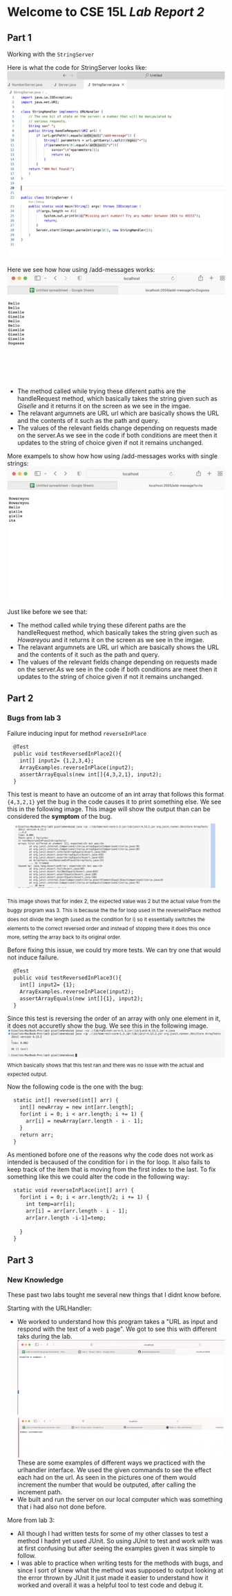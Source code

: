 # Welcome to CSE 15L *Lab Report 2*
## Part 1
Working with the `StringServer`

Here is what the code for StringServer looks like:
![Image](stringserver.png)


Here we see how how using /add-messages works:
![Image](single.png)
- The method called while trying these diferent paths are the handleRequest method, which basically takes the string given such as *Giselle* and it returns it on the screen as we see in the imgae. 
- The relavant argumnets are URL url which are basically shows the URL and the contents of it such as the path and query.
- The values of the relevant fields change depending on requests made on the server.As we see in the code if both conditions are meet then it updates to the string of choice given if not it remains unchanged. 

More exampels to show how how using /add-messages works with single strings:
![Image](seconds.png)

Just like before we see that:
- The method called while trying these diferent paths are the handleRequest method, which basically takes the string given such as *Howareyou* and it returns it on the screen as we see in the imgae. 
- The relavant argumnets are URL url which are basically shows the URL and the contents of it such as the path and query.
- The values of the relevant fields change depending on requests made on the server.As we see in the code if both conditions are meet then it updates to the string of choice given if not it remains unchanged. 

## Part 2
### Bugs from lab 3
Failure inducing input for method `reverseInPlace` 

```
  @Test
  public void testReversedInPlace2(){
    int[] input2= {1,2,3,4};
    ArrayExamples.reverseInPlace(input2);
    assertArrayEquals(new int[]{4,3,2,1}, input2);
  }
```
This test is meant to have an outcome of an int array that follows this format `{4,3,2,1}` yet the bug in the code causes it to print something else. We see this in the following image. This image will show the output than can be considered the **symptom** of the bug.
![Image](failure1.png)

<sub> This image shows that for index 2, the expected value was 2 but the actual value from the buggy program was 3. This is because the the for loop used in the reverseInPlace method does not divide the length (used as the condition for i) so it essentially switches the elements to the correct reversed order and instead of stopping there it does this once more, setting the array back to its original order. </sub>

Before fixing this issue, we could try more tests. We can try one that would not induce failure. 

```
  @Test
  public void testReversedInPlace3(){
    int[] input2= {1};
    ArrayExamples.reverseInPlace(input2);
    assertArrayEquals(new int[]{1}, input2);
  }
```
Since this test is reversing the order of an array with only one element in it, it does not accuretly show the bug. We see this in the following image.
![Image](pass1.png)
<sub> Which basically shows that this test ran and there was no issue with the actual and expected output. </sub>

Now the following code is the one with the bug:
```
  static int[] reversed(int[] arr) {
    int[] newArray = new int[arr.length];
    for(int i = 0; i < arr.length; i += 1) {
      arr[i] = newArray[arr.length - i - 1];
    }
    return arr;
  }
```

As mentioned bofore one of the reasons why the code does not work as intended is becaused of the condition for i in the for loop. It also fails to keep track of the item that is moving from the first index to the last. To fix something like this we could alter the code in the following way:

```
  static void reverseInPlace(int[] arr) {
    for(int i = 0; i < arr.length/2; i += 1) {
      int temp=arr[i];
      arr[i] = arr[arr.length - i - 1];
      arr[arr.length -i-1]=temp;

    }
  }
```


## Part 3
### New Knowledge
These past two labs tought me several new things that I didnt know before.

Starting with the URLHandler:
+ We worked to understand how this program takes a "URL as input and respond with the text of a web page". We got to see this with different taks during the lab.
![Image](numberurl.png)
![Image](incrementedurl.png)
These are some examples of different ways we practiced with the urlhandler interface. We used the given commands to see the effect each had on the url. As seen in the pictures one of them would increment the number that would be outputed, after calling the increment path.
+ We built and run the server on our local computer which was something that i had also not done before.

More from lab 3:
+ All though I had written tests for some of my other classes to test a method I hadnt yet used JUnit. So using JUnit to test and work with was at first  confusing but after seeing the examples given it was simple to follow. 
+ I was able to practice when writing tests for the methods with bugs, and since I sort of knew what the method was supposed to output looking at the error thrown by JUnit it just made it easier to understand how it worked and overall it was a helpful tool to test code and debug it.
